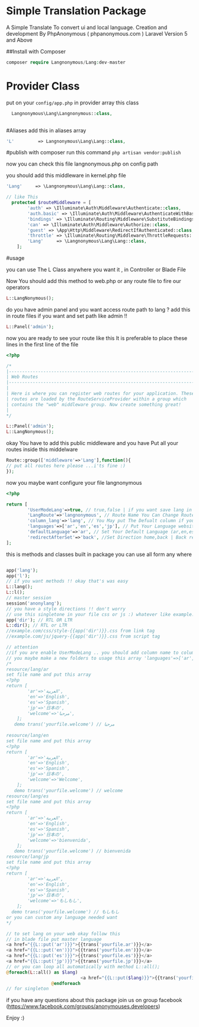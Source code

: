 # Simple Translation Package
A Simple Translate To convert ui and local language. Creation and development By PhpAnonymous ( phpanonymous.com )
Laravel Version 5 and Above 

##Install with Composer 
```php
composer require Langnonymous/Lang:dev-master
```
# Provider Class 
put on your ` config/app.php ` in provider array this class
```php
  Langnonymous\Lang\Langnonymous::class,
 
```

#Aliases 
add this in aliases array
```php 
'L'         => Langnonymous\Lang\Lang::class,
```
#publish 
with composer run this command `php artisan vendor:publish `

now you can check this file langnonymous.php on config path 

you should add this middleware in kernel.php file 
```php
'Lang'     => \Langnonymous\Lang\Lang::class,

// like This 
  protected $routeMiddleware = [        
        'auth' => \Illuminate\Auth\Middleware\Authenticate::class,
        'auth.basic' => \Illuminate\Auth\Middleware\AuthenticateWithBasicAuth::class,
        'bindings' => \Illuminate\Routing\Middleware\SubstituteBindings::class,
        'can' => \Illuminate\Auth\Middleware\Authorize::class,
        'guest' => \App\Http\Middleware\RedirectIfAuthenticated::class,
        'throttle' => \Illuminate\Routing\Middleware\ThrottleRequests::class,
        'Lang'     => \Langnonymous\Lang\Lang::class,
    ];
```




#usage 

you can use The L Class anywhere you want it , in Controller or Blade File 

Now You should add this method to web.php or any route file to fire our operators
```php
L::LangNonymous();
```
do you have admin panel and you want access route path to lang ? 
add this in route files if you want and set path like admin !! 
```php
L::Panel('admin');

```

now you are ready to see your route like this 
It is preferable to place these lines in the first line of the file
```php 
<?php

/*
|--------------------------------------------------------------------------
| Web Routes
|--------------------------------------------------------------------------
|
| Here is where you can register web routes for your application. These
| routes are loaded by the RouteServiceProvider within a group which
| contains the "web" middleware group. Now create something great!
|
*/

L::Panel('admin');
L::LangNonymous();
```

okay You have to add this public middleware and you have Put all your routes inside this middelware 

```php
Route::group(['middleware'=>'Lang'],function(){
// put all routes here please ...i'ts fine :)
});
```
now you maybe want configure your file langnonymous 
```php
<?php 

return [
		'UserModeLang'=>true, // true,false | if you want save lang in User Tbl Set true auto detected user lang
		'LangRoute'=>'langnonymous', // Route Name You Can Change Route Name
		'column_lang'=>'lang', // You May put The Defualt column if you are enable UserModeLang for true
		'languages'=>['ar','en','es','jp'], // Put Your Language website Usage
		'defaultLanguage'=>'ar', // Set Your Default Language (ar,en,es Any Short Lang From languages array)
		'redirectAfterSet'=>'back', //Set Direction home,back | Back reflect to function back | home to index or other route
];

```
this is methods and classes built in package you can use all form any where
```php

app('lang');
app('l');
// if you want methods !! okay that's was easy
L::lang();
L::l();
// master session 
session('anonylang');
// you have a style directions !! don't worry
// use this singletone in your file css or js :) whatever like example.com/css/style-rtl.css :) or rtl
app('dir'); // RTL OR LTR
L::dir(); // RTL or LTR
//example.com/css/style-{{app('dir')}}.css from link tag
//example.com/js/jquery-{{app('dir')}}.css from script tag 

// attention 
//if you are enable UserModeLang .. you should add column name to column_lang from user table in sql 
// you maybe make a new folders to usage this array 'languages'=>['ar','en','es','jp']
/*
resource/lang/ar
set file name and put this array
<?php 
return [
		'ar'=>'العربية',
		'en'=>'English',
		'es'=>'Spanish',
		'jp'=>'日本の',
		'welcome'=>'مرحبا',
	];
   demo trans('yourfile.welcome') // مرحبا
  
resource/lang/en
set file name and put this array
<?php 
return [
		'ar'=>'العربية',
		'en'=>'English',
		'es'=>'Spanish',
		'jp'=>'日本の',
		'welcome'=>'Welcome',
	];
   demo trans('yourfile.welcome') // welcome
resource/lang/es
set file name and put this array
<?php 
return [
		'ar'=>'العربية',
		'en'=>'English',
		'es'=>'Spanish',
		'jp'=>'日本の',
		'welcome'=>'bienvenida',
	];
   demo trans('yourfile.welcome') // bienvenida
resource/lang/jp
set file name and put this array
<?php 
return [
		'ar'=>'العربية',
		'en'=>'English',
		'es'=>'Spanish',
		'jp'=>'日本の',
		'welcome'=>'もしもし',
	];
  demo trans('yourfile.welcome') // もしもし
or you can custom any language needed want
*/

// to set lang on your web okay follow this 
// in blade file put master language 
<a href="{{L::put('ar')}}">{{trans('yourfile.ar')}}</a>
<a href="{{L::put('en')}}">{{trans('yourfile.en')}}</a>
<a href="{{L::put('es')}}">{{trans('yourfile.es')}}</a>
<a href="{{L::put('jp')}}">{{trans('yourfile.jp')}}</a>
// or you can loop all automatically with method L::all();
@foreach(L::all() as $lang)
                            <a href="{{L::put($lang)}}">{{trans('yourfile.'.$lang)}}</a> . 
                 @endforeach
// for singleton 

```

  
if you have any questions about this package join us on group facebook  (https://www.facebook.com/groups/anonymouses.developers) 

Enjoy :) 


